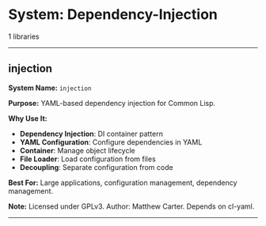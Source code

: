 # System: Dependency-Injection

1 libraries

---

## injection

**System Name:** `injection`

**Purpose:** YAML-based dependency injection for Common Lisp.

**Why Use It:**
- **Dependency Injection**: DI container pattern
- **YAML Configuration**: Configure dependencies in YAML
- **Container**: Manage object lifecycle
- **File Loader**: Load configuration from files
- **Decoupling**: Separate configuration from code

**Best For:** Large applications, configuration management, dependency management.

**Note:** Licensed under GPLv3. Author: Matthew Carter. Depends on cl-yaml.

---


